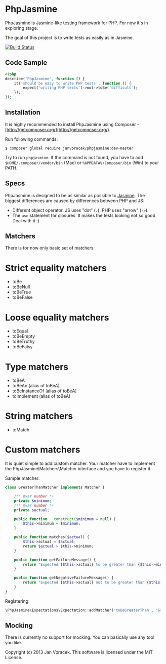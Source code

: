 # PhpJasmine #

PhpJasmine is Jasmine-like testing framework for PHP. For now it's in exploring stage. 

The goal of this project is to write tests as easily as in Jasmine.

[![Build Status](https://travis-ci.org/JanVoracek/phpjasmine.svg?branch=master)](https://travis-ci.org/JanVoracek/phpjasmine)

## Code Sample ##

```php
<?php
describe('PhpJasmine', function () {
    it('should be easy to write PHP tests', function () {
        expect('writing PHP tests')->not->toBe('difficult');
    });
});
```

## Installation ##
It is highly recommended to install PhpJasmine using Composer - [http://getcomposer.org/](http://getcomposer.org/).

Run following commands:
```
$ composer global require janvoracek/phpjasmine:dev-master
```

Try to run `phpjasmine`. If the command is not found, you have to add
`$HOME/.composer/vendor/bin` (Mac) or `%APPDATA%/Composer/bin` (Win) to your PATH.

## Specs ##

PhpJasmine is designed to be as similar as possible to [Jasmine](http://jasmine.github.io/2.0/introduction.html).
The biggest differences are caused by differences between PHP and JS:

 * Different object operator. JS uses "dot" (`.`), PHP uses "arrow" (`->`).
 * The `use` statement for closures. It makes the tests looking not so good. Deal with it :)
 
## Matchers ##

There is for now only basic set of matchers:

# Strict equality matchers #
 * toBe
 * toBeNull
 * toBeTrue
 * toBeFalse

# Loose equality matchers #
 * toEqual
 * toBeEmpty
 * toBeTruthy
 * toBeFalsy

# Type matchers #
 * toBeA
 * toBeAn (alias of toBeA)
 * toBeInstanceOf (alias of toBeA)
 * toImplement (alias of toBeA)

# String matchers #
 * toMatch

# Custom matchers #

It is quiet simple to add custom matcher. Your matcher have to implement 
the PhpJasmine\Matchers\Matcher interface and you have to register it.

Sample matcher:
```php
class GreaterThanMatcher implements Matcher {

    /** @var number */
    private $minimum;
    /** @var number */
    private $actual;

    public function __construct($minimum = null) {
        $this->minimum = $minimum;
    }

    public function matches($actual) {
        $this->actual = $actual;
        return $actual > $this->minimum;
    }

    public function getFailureMessage() {
        return "Expected {$this->actual} to be greater than {$this->minimum}";
    }

    public function getNegativeFailureMessage() {
        return "Expected {$this->actual} not to be greater than {$this->minimum}";
    }
}
```

Registering:
```php
\PhpJasmine\Expectations\Expectation::addMatcher('toBeGreaterThan', 'GreaterThanMatcher');
```

## Mocking ##

There is currently no support for mocking. You can basically use any tool you like.


Copyright (c) 2013 Jan Voracek. This software is licensed under the MIT License.